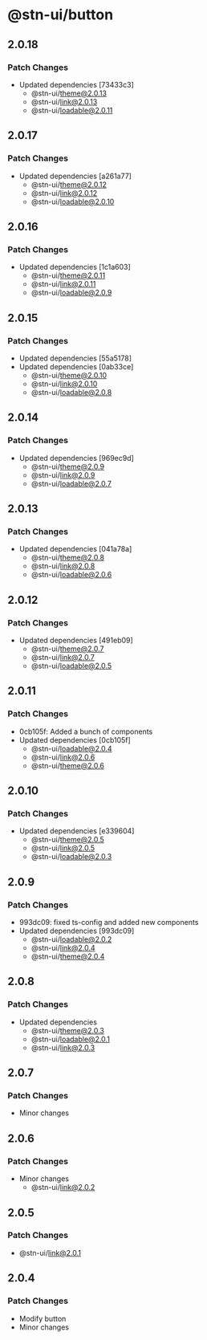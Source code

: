 # @stn-ui/button

## 2.0.18

### Patch Changes

- Updated dependencies [73433c3]
  - @stn-ui/theme@2.0.13
  - @stn-ui/link@2.0.13
  - @stn-ui/loadable@2.0.11

## 2.0.17

### Patch Changes

- Updated dependencies [a261a77]
  - @stn-ui/theme@2.0.12
  - @stn-ui/link@2.0.12
  - @stn-ui/loadable@2.0.10

## 2.0.16

### Patch Changes

- Updated dependencies [1c1a603]
  - @stn-ui/theme@2.0.11
  - @stn-ui/link@2.0.11
  - @stn-ui/loadable@2.0.9

## 2.0.15

### Patch Changes

- Updated dependencies [55a5178]
- Updated dependencies [0ab33ce]
  - @stn-ui/theme@2.0.10
  - @stn-ui/link@2.0.10
  - @stn-ui/loadable@2.0.8

## 2.0.14

### Patch Changes

- Updated dependencies [969ec9d]
  - @stn-ui/theme@2.0.9
  - @stn-ui/link@2.0.9
  - @stn-ui/loadable@2.0.7

## 2.0.13

### Patch Changes

- Updated dependencies [041a78a]
  - @stn-ui/theme@2.0.8
  - @stn-ui/link@2.0.8
  - @stn-ui/loadable@2.0.6

## 2.0.12

### Patch Changes

- Updated dependencies [491eb09]
  - @stn-ui/theme@2.0.7
  - @stn-ui/link@2.0.7
  - @stn-ui/loadable@2.0.5

## 2.0.11

### Patch Changes

- 0cb105f: Added a bunch of components
- Updated dependencies [0cb105f]
  - @stn-ui/loadable@2.0.4
  - @stn-ui/link@2.0.6
  - @stn-ui/theme@2.0.6

## 2.0.10

### Patch Changes

- Updated dependencies [e339604]
  - @stn-ui/theme@2.0.5
  - @stn-ui/link@2.0.5
  - @stn-ui/loadable@2.0.3

## 2.0.9

### Patch Changes

- 993dc09: fixed ts-config and added new components
- Updated dependencies [993dc09]
  - @stn-ui/loadable@2.0.2
  - @stn-ui/link@2.0.4
  - @stn-ui/theme@2.0.4

## 2.0.8

### Patch Changes

- Updated dependencies
  - @stn-ui/theme@2.0.3
  - @stn-ui/loadable@2.0.1
  - @stn-ui/link@2.0.3

## 2.0.7

### Patch Changes

- Minor changes

## 2.0.6

### Patch Changes

- Minor changes
  - @stn-ui/link@2.0.2

## 2.0.5

### Patch Changes

- @stn-ui/link@2.0.1

## 2.0.4

### Patch Changes

- Modify button
- Minor changes
